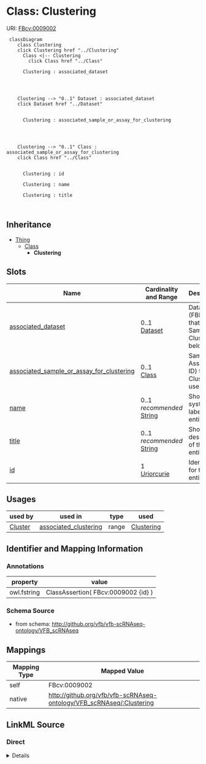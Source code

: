 

# Class: Clustering



URI: [FBcv:0009002](http://purl.obolibrary.org/obo/FBcv_0009002)






```mermaid
 classDiagram
    class Clustering
    click Clustering href "../Clustering"
      Class <|-- Clustering
        click Class href "../Class"
      
      Clustering : associated_dataset
        
          
    
    
    Clustering --> "0..1" Dataset : associated_dataset
    click Dataset href "../Dataset"

        
      Clustering : associated_sample_or_assay_for_clustering
        
          
    
    
    Clustering --> "0..1" Class : associated_sample_or_assay_for_clustering
    click Class href "../Class"

        
      Clustering : id
        
      Clustering : name
        
      Clustering : title
        
      
```





## Inheritance
* [Thing](Thing.md)
    * [Class](Class.md)
        * **Clustering**



## Slots

| Name | Cardinality and Range | Description | Inheritance |
| ---  | --- | --- | --- |
| [associated_dataset](associated_dataset.md) | 0..1 <br/> [Dataset](Dataset.md) | Dataset (FBlc ID) that the Sample or Cluster belongs to | direct |
| [associated_sample_or_assay_for_clustering](associated_sample_or_assay_for_clustering.md) | 0..1 <br/> [Class](Class.md) | Sample or Assay (FBlc ID) that the Clustering uses | direct |
| [name](name.md) | 0..1 _recommended_ <br/> [String](String.md) | Short systematic label for the entity | [Class](Class.md) |
| [title](title.md) | 0..1 _recommended_ <br/> [String](String.md) | Short description of the entity | [Class](Class.md) |
| [id](id.md) | 1 <br/> [Uriorcurie](Uriorcurie.md) | Identifier for the entity | [Thing](Thing.md) |





## Usages

| used by | used in | type | used |
| ---  | --- | --- | --- |
| [Cluster](Cluster.md) | [associated_clustering](associated_clustering.md) | range | [Clustering](Clustering.md) |






## Identifier and Mapping Information





### Annotations

| property | value |
| --- | --- |
| owl.fstring | ClassAssertion( FBcv:0009002 {id} ) |



### Schema Source


* from schema: http://github.org/vfb/vfb-scRNAseq-ontology/VFB_scRNAseq




## Mappings

| Mapping Type | Mapped Value |
| ---  | ---  |
| self | FBcv:0009002 |
| native | http://github.org/vfb/vfb-scRNAseq-ontology/VFB_scRNAseq/:Clustering |







## LinkML Source

<!-- TODO: investigate https://stackoverflow.com/questions/37606292/how-to-create-tabbed-code-blocks-in-mkdocs-or-sphinx -->

### Direct

<details>
```yaml
name: Clustering
annotations:
  owl.fstring:
    tag: owl.fstring
    value: ClassAssertion( FBcv:0009002 {id} )
from_schema: http://github.org/vfb/vfb-scRNAseq-ontology/VFB_scRNAseq
is_a: Class
slots:
- associated_dataset
attributes:
  associated_sample_or_assay_for_clustering:
    name: associated_sample_or_assay_for_clustering
    annotations:
      owl:
        tag: owl
        value: ObjectPropertyAssertion
    description: Sample or Assay (FBlc ID) that the Clustering uses.
    from_schema: http://github.org/vfb/vfb-scRNAseq-ontology/VFB_scRNAseq
    rank: 1000
    slot_uri: BFO:0000051
    domain_of:
    - Clustering
    range: Class
class_uri: FBcv:0009002

```
</details>

### Induced

<details>
```yaml
name: Clustering
annotations:
  owl.fstring:
    tag: owl.fstring
    value: ClassAssertion( FBcv:0009002 {id} )
from_schema: http://github.org/vfb/vfb-scRNAseq-ontology/VFB_scRNAseq
is_a: Class
attributes:
  associated_sample_or_assay_for_clustering:
    name: associated_sample_or_assay_for_clustering
    annotations:
      owl:
        tag: owl
        value: ObjectPropertyAssertion
    description: Sample or Assay (FBlc ID) that the Clustering uses.
    from_schema: http://github.org/vfb/vfb-scRNAseq-ontology/VFB_scRNAseq
    rank: 1000
    slot_uri: BFO:0000051
    alias: associated_sample_or_assay_for_clustering
    owner: Clustering
    domain_of:
    - Clustering
    range: Class
  associated_dataset:
    name: associated_dataset
    annotations:
      owl.fstring:
        tag: owl.fstring
        value: AnnotationAssertion( dcterms:source {id} {V} )
    description: Dataset (FBlc ID) that the Sample or Cluster belongs to.
    from_schema: http://github.org/vfb/vfb-scRNAseq-ontology/VFB_scRNAseq
    rank: 1000
    slot_uri: dcterms:source
    alias: associated_dataset
    owner: Clustering
    domain_of:
    - Sample
    - Assay
    - Clustering
    - Cluster
    range: Dataset
  name:
    name: name
    annotations:
      owl:
        tag: owl
        value: AnnotationAssertion
    description: Short systematic label for the entity.
    from_schema: http://github.org/vfb/vfb-scRNAseq-ontology/VFB_scRNAseq
    rank: 1000
    slot_uri: rdfs:label
    alias: name
    owner: Clustering
    domain_of:
    - Class
    range: string
    recommended: true
  title:
    name: title
    annotations:
      owl:
        tag: owl
        value: AnnotationAssertion
    description: Short description of the entity.
    from_schema: http://github.org/vfb/vfb-scRNAseq-ontology/VFB_scRNAseq
    rank: 1000
    slot_uri: IAO:0000115
    alias: title
    owner: Clustering
    domain_of:
    - Class
    range: string
    recommended: true
  id:
    name: id
    description: Identifier for the entity. FlyBase identifiers should be prefixed
      with 'FlyBase:'.
    from_schema: http://github.org/vfb/vfb-scRNAseq-ontology/VFB_scRNAseq
    rank: 1000
    identifier: true
    alias: id
    owner: Clustering
    domain_of:
    - Thing
    range: uriorcurie
    required: true
class_uri: FBcv:0009002

```
</details>